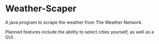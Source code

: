 # Weather-Scaper
A java program to scrape the weather from The Weather Network.

Planned features include the ability to select cities yourself, as well as a GUI.
